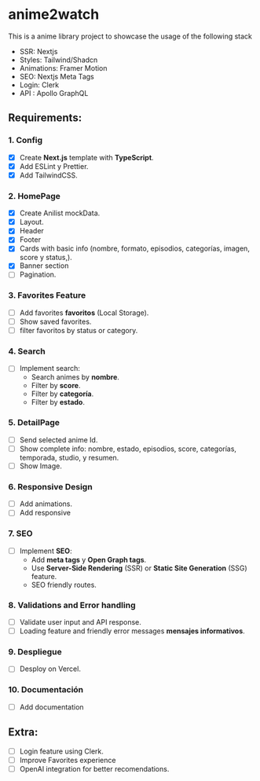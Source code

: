 # anime2watch

This is a anime library project to showcase the usage of the following stack

- SSR: Nextjs
- Styles: Tailwind/Shadcn
- Animations: Framer Motion
- SEO: Nextjs Meta Tags
- Login: Clerk
- API : Apollo GraphQL

## Requirements:

### 1. Config

- [x] Create **Next.js** template with **TypeScript**.
- [x] Add ESLint y Prettier.
- [x] Add TailwindCSS.

### 2. HomePage

- [x] Create Anilist mockData.
- [x] Layout.
- [x] Header
- [x] Footer
- [x] Cards with basic info (nombre, formato, episodios, categorías, imagen, score y status,).
- [x] Banner section
- [ ] Pagination.

### 3. Favorites Feature

- [ ] Add favorites **favoritos** (Local Storage).
- [ ] Show saved favorites.
- [ ] filter favoritos by status or category.

### 4. Search

- [ ] Implement search:
  - Search animes by **nombre**.
  - Filter by **score**.
  - Filter by **categoría**.
  - Filter by **estado**.

### 5. DetailPage

- [ ] Send selected anime Id.
- [ ] Show complete info: nombre, estado, episodios, score, categorías, temporada, studio, y resumen.
- [ ] Show Image.

### 6. Responsive Design

- [ ] Add animations.
- [ ] Add responsive

### 7. SEO

- [ ] Implement **SEO**:
  - Add **meta tags** y **Open Graph tags**.
  - Use **Server-Side Rendering** (SSR) or **Static Site Generation** (SSG) feature.
  - SEO friendly routes.

### 8. Validations and Error handling

- [ ] Validate user input and API response.
- [ ] Loading feature and friendly error messages **mensajes informativos**.

### 9. Despliegue

- [ ] Desploy on Vercel.

### 10. Documentación

- [ ] Add documentation

## Extra:

- [ ] Login feature using Clerk.
- [ ] Improve Favorites experience
- [ ] OpenAI integration for better recomendations.
